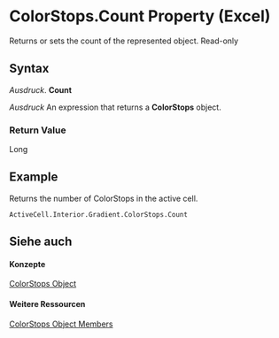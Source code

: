 
# ColorStops.Count Property (Excel)

Returns or sets the count of the represented object. Read-only


## Syntax

 _Ausdruck_. **Count**

 _Ausdruck_ An expression that returns a **ColorStops** object.


### Return Value

Long


## Example

Returns the number of ColorStops in the active cell.


```
ActiveCell.Interior.Gradient.ColorStops.Count
```


## Siehe auch


#### Konzepte


[ColorStops Object](e138347b-f03c-2f50-bf61-f7f2182c9681.md)
#### Weitere Ressourcen


[ColorStops Object Members](http://msdn.microsoft.com/library/864479e0-3690-70b8-a062-1b48825e00b8%28Office.15%29.aspx)